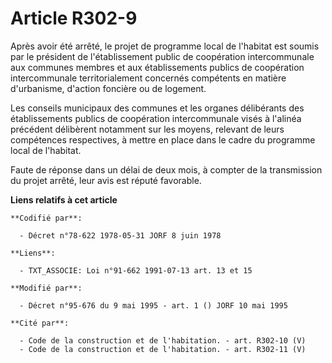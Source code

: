 # Article R302-9

Après avoir été arrêté, le projet de programme local de l'habitat est soumis par le président de l'établissement public de
coopération intercommunale aux communes membres et aux établissements publics de coopération intercommunale territorialement
concernés compétents en matière d'urbanisme, d'action foncière ou de logement.

Les conseils municipaux des communes et les organes délibérants des établissements publics de coopération intercommunale
visés à l'alinéa précédent délibèrent notamment sur les moyens, relevant de leurs compétences respectives, à mettre en place
dans le cadre du programme local de l'habitat.

Faute de réponse dans un délai de deux mois, à compter de la transmission du projet arrêté, leur avis est réputé favorable.

**Liens relatifs à cet article**

	**Codifié par**:

	  - Décret n°78-622 1978-05-31 JORF 8 juin 1978

	**Liens**:

	  - TXT_ASSOCIE: Loi n°91-662 1991-07-13 art. 13 et 15

	**Modifié par**:

	  - Décret n°95-676 du 9 mai 1995 - art. 1 () JORF 10 mai 1995

	**Cité par**:

	  - Code de la construction et de l'habitation. - art. R302-10 (V)
	  - Code de la construction et de l'habitation. - art. R302-11 (V)
